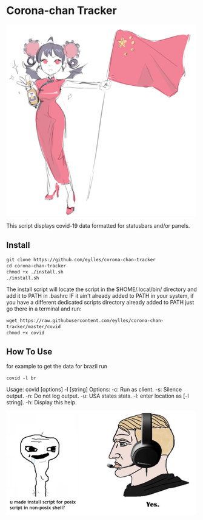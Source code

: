 # Corona-chan Tracker
<img src="./coronachan.png" width="500">

This script displays covid-19 data formatted for statusbars and/or panels.

## Install

```
git clone https://github.com/eylles/corona-chan-tracker
cd corona-chan-tracker
chmod +x ./install.sh
./install.sh
```
The install script will locate the script in the $HOME/.local/bin/ directory and add it to PATH in .bashrc IF it ain't already added to PATH in your system, if you have a different dedicated scripts directory already added to PATH just go there in a terminal and run:
```
wget https://raw.githubusercontent.com/eylles/corona-chan-tracker/master/covid
chmod +x covid
```

## How To Use

for example to get the data for brazil run
```
covid -l br
```
Usage: covid [options] -l [string]
Options:
   -c: Run as client.
   -s: Silence output.
   -n: Do not log output.
   -u: USA states stats.
   -l: enter location as [-l string].
   -h: Display this help.

<img src="./posixshellmeme.png" width="500">
